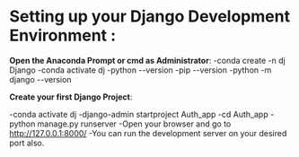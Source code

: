 # Setting up your Django Development Environment : 

**Open the Anaconda Prompt  or cmd as Administrator**:
-conda create -n dj Django
-conda activate dj
-python --version
-pip --version
-python -m django --version

**Create your first Django Project**: 

-conda activate dj
-django-admin startproject Auth_app
-cd Auth_app
-python manage.py runserver
-Open your browser and go to http://127.0.0.1:8000/
-You can run the development server on your desired port also.
